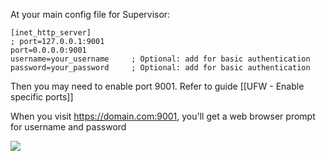 
At your main config file for Supervisor:
```
[inet_http_server]
; port=127.0.0.1:9001
port=0.0.0.0:9001
username=your_username     ; Optional: add for basic authentication
password=your_password     ; Optional: add for basic authentication
```

Then you may need to enable port 9001. Refer to guide [[UFW - Enable specific ports]]

When you visit https://domain.com:9001, you'll get a web browser prompt for username and password

![](ogTI4P4.png)
